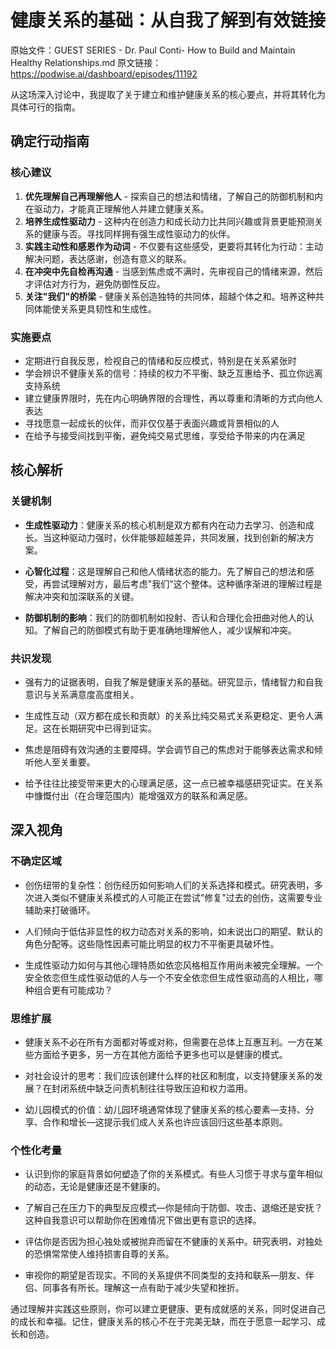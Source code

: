 # 健康关系的基础：从自我了解到有效链接

原始文件：GUEST SERIES - Dr. Paul Conti- How to Build and Maintain Healthy Relationships.md
原文链接：https://podwise.ai/dashboard/episodes/11192

从这场深入讨论中，我提取了关于建立和维护健康关系的核心要点，并将其转化为具体可行的指南。

## 确定行动指南

### 核心建议
1. **优先理解自己再理解他人** - 探索自己的想法和情绪，了解自己的防御机制和内在驱动力，才能真正理解他人并建立健康关系。
2. **培养生成性驱动力** - 这种内在创造力和成长动力比共同兴趣或背景更能预测关系的健康与否。寻找同样拥有强生成性驱动力的伙伴。
3. **实践主动性和感恩作为动词** - 不仅要有这些感受，更要将其转化为行动：主动解决问题，表达感谢，创造有意义的联系。
4. **在冲突中先自检再沟通** - 当感到焦虑或不满时，先审视自己的情绪来源，然后才评估对方行为，避免防御性反应。
5. **关注"我们"的桥梁** - 健康关系创造独特的共同体，超越个体之和。培养这种共同体能使关系更具韧性和生成性。

### 实施要点
- 定期进行自我反思，检视自己的情绪和反应模式，特别是在关系紧张时
- 学会辨识不健康关系的信号：持续的权力不平衡、缺乏互惠给予、孤立你远离支持系统
- 建立健康界限时，先在内心明确界限的合理性，再以尊重和清晰的方式向他人表达
- 寻找愿意一起成长的伙伴，而非仅仅基于表面兴趣或背景相似的人
- 在给予与接受间找到平衡，避免纯交易式思维，享受给予带来的内在满足

## 核心解析

### 关键机制
- **生成性驱动力**：健康关系的核心机制是双方都有内在动力去学习、创造和成长。当这种驱动力强时，伙伴能够超越差异，共同发展，找到创新的解决方案。

- **心智化过程**：这是理解自己和他人情绪状态的能力。先了解自己的想法和感受，再尝试理解对方，最后考虑"我们"这个整体。这种循序渐进的理解过程是解决冲突和加深联系的关键。

- **防御机制的影响**：我们的防御机制如投射、否认和合理化会扭曲对他人的认知。了解自己的防御模式有助于更准确地理解他人，减少误解和冲突。

### 共识发现
- 强有力的证据表明，自我了解是健康关系的基础。研究显示，情绪智力和自我意识与关系满意度高度相关。

- 生成性互动（双方都在成长和贡献）的关系比纯交易式关系更稳定、更令人满足。这在长期研究中已得到证实。

- 焦虑是阻碍有效沟通的主要障碍。学会调节自己的焦虑对于能够表达需求和倾听他人至关重要。

- 给予往往比接受带来更大的心理满足感，这一点已被幸福感研究证实。在关系中慷慨付出（在合理范围内）能增强双方的联系和满足感。

## 深入视角

### 不确定区域
- 创伤纽带的复杂性：创伤经历如何影响人们的关系选择和模式。研究表明，多次进入类似不健康关系模式的人可能正在尝试"修复"过去的创伤，这需要专业辅助来打破循环。

- 人们倾向于低估非显性的权力动态对关系的影响，如未说出口的期望、默认的角色分配等。这些隐性因素可能比明显的权力不平衡更具破坏性。

- 生成性驱动力如何与其他心理特质如依恋风格相互作用尚未被完全理解。一个安全依恋但生成性驱动低的人与一个不安全依恋但生成性驱动高的人相比，哪种组合更有可能成功？

### 思维扩展
- 健康关系不必在所有方面都对等或对称，但需要在总体上互惠互利。一方在某些方面给予更多，另一方在其他方面给予更多也可以是健康的模式。

- 对社会设计的思考：我们应该创建什么样的社区和制度，以支持健康关系的发展？在封闭系统中缺乏问责机制往往导致压迫和权力滥用。

- 幼儿园模式的价值：幼儿园环境通常体现了健康关系的核心要素—支持、分享、合作和增长—这提示我们成人关系也许应该回归这些基本原则。

### 个性化考量
- 认识到你的家庭背景如何塑造了你的关系模式。有些人习惯于寻求与童年相似的动态，无论是健康还是不健康的。

- 了解自己在压力下的典型反应模式—你是倾向于防御、攻击、退缩还是安抚？这种自我意识可以帮助你在困难情况下做出更有意识的选择。

- 评估你是否因为担心独处或被抛弃而留在不健康的关系中。研究表明，对独处的恐惧常常使人维持损害自尊的关系。

- 审视你的期望是否现实。不同的关系提供不同类型的支持和联系—朋友、伴侣、同事各有所长。理解这一点有助于减少失望和挫折。

通过理解并实践这些原则，你可以建立更健康、更有成就感的关系，同时促进自己的成长和幸福。记住，健康关系的核心不在于完美无缺，而在于愿意一起学习、成长和创造。
